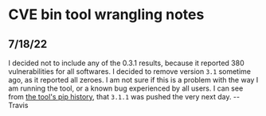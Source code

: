 # CVE bin tool wrangling notes

## 7/18/22

I decided not to include any of the 0.3.1 results, because it reported 380 vulnerabilities for all softwares.
I decided to remove version `3.1` sometime ago, as it reported all zeroes. I am not sure if this is a problem with the way I am running the tool, or a known bug experienced by all users. I can see from [the tool's pip history](https://pypi.org/project/cve-bin-tool/#history), that `3.1.1` was pushed the very next day.
-- Travis
